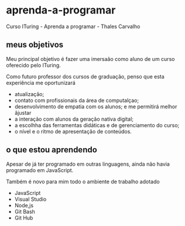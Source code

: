 # aprenda-a-programar
Curso ITuring - Aprenda a programar - Thales Carvalho

## meus objetivos

Meu principal objetivo é fazer uma imersaão como aluno de um curso oferecido pelo ITuring.

Como futuro professor dos cursos de graduação, penso que esta experiência me oportunizará
- atualização;
- contato com profissionais da área de computalçao;
- desenvolvimento de empatia com os alunos;
e me permitirá melhor ãjustar
- a interação com alunos da geração nativa digital;
- a escolhha das ferramentas didáticas e de gerenciamento do curso;
- o nível e o ritmo de apresentação de conteúdos.

## o que estou aprendendo

Apesar de já ter programado em outras linguagens, ainda não havia programado em JavaScript. 

Também é novo para mim todo o ambiente de trabalho adotado 
- JavaScript
- Visual Studio
- Node,js
- Git Bash
- Git Hub 
